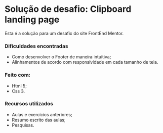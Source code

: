 # Solução de desafio: Clipboard landing page

Esta é a solução para um desafio do site FrontEnd Mentor.

### Dificuldades encontradas

- Como desenvolver o Footer de maneira intuitiva;
- Alinhamentos de acordo com responsividade em cada tamanho de tela.


### Feito com:
- Html 5;
- Css 3.


### Recursos utilizados

- Aulas e exercícios anteriores;
- Resumo escrito das aulas;
- Pesquisas.


